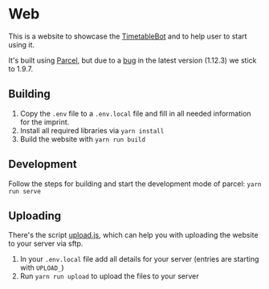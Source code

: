 # Web

This is a website to showcase the [TimetableBot](https://github.com/timetablebot/bot) and to
help user to start using it.

It's built using [Parcel](https://github.com/parcel-bundler/parcel), 
but due to a [bug](https://github.com/parcel-bundler/parcel/issues/2791) 
in the latest version (1.12.3) we stick to 1.9.7.

## Building

1. Copy the `.env` file to a `.env.local` file and fill in all needed information for the imprint.
2. Install all required libraries via `yarn install`
3. Build the website with `yarn run build`

## Development

Follow the steps for building and start the development mode of parcel: `yarn run serve`

## Uploading

There's the script [upload.js](https://github.com/timetablebot/web/master/build/upload.js), 
which can help you with uploading the website to your server via sftp.
  
1. In your `.env.local` file add all details for your server (entries are starting with `UPLOAD_`)
2. Run `yarn run upload` to upload the files to your server 
